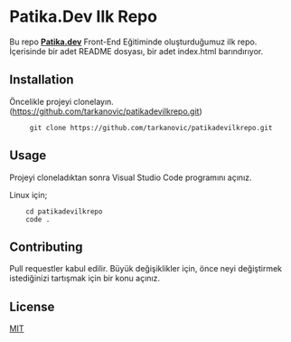 # Patika.Dev Ilk Repo

Bu repo [**Patika.dev**](https://patika.dev) Front-End Eğitiminde oluşturduğumuz ilk repo. İçerisinde bir adet README dosyası, bir adet index.html barındırıyor.




## Installation

Öncelikle projeyi clonelayın. (https://github.com/tarkanovic/patikadevilkrepo.git)

```
     git clone https://github.com/tarkanovic/patikadevilkrepo.git
```


## Usage

Projeyi cloneladıktan sonra Visual Studio Code programını açınız.

Linux için;

```
    cd patikadevilkrepo
    code .
```


## Contributing

Pull requestler kabul edilir. Büyük değişiklikler için, önce neyi değiştirmek istediğinizi tartışmak için bir konu açınız.


## License

[MIT](https://choosealicense.com/)